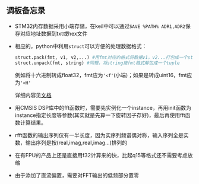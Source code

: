 ## 调板备忘录
* STM32内存数据采用小端存储，在keil中可以通过`SAVE %PATH% ADR1,ADR2`保存对应地址数据到txt或hex文件
* 相应的，python中利用`struct`可以方便的处理数据格式：
    ```python
    struct.pack(fmt, v1, v2,...) #用fmt对应的格式将数据v1，v2...打包成一个string
    struct.unpack(fmt, string) #同理，将string按fmt格式解包成一个tuple
    ```
    例如将十六进制转成float32，fmt应为`'<f'`(小端)；如果是转成uint16，fmt应为`'<H'`

    详细内容见[文档](https://docs.python.org/2/library/struct.html)
* 用CMSIS DSP库中的fft函数时，需要先实例化一个instance，再用init函数为instance指定长度等参数(其实就是先算一下旋转因子存好)，最后再使用fft函数计算结果。
* rfft函数的输出序列仅有一半长度，因为实序列频谱偶对称，输入序列全是实数，输出序列是按(real,imag,real,imag...)排列的
* 在有FPU的产品上还是直接用f32计算来的快，比起q15等格式还不需要考虑放缩
* 由于添加了直流偏置，需要对FFT输出的低频部分置零